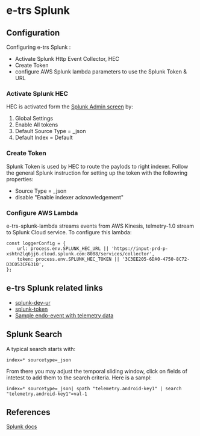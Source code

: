 
e-trs Splunk 
=======

## Configuration
Configuring e-trs Splunk :
* Activate Splunk Http Event Collector, HEC
* Create Token
* configure AWS Splunk lambda parameters to use the Splunk Token & URL

### Activate Splunk HEC
HEC is activated form the [Splunk Admin screen](https://prd-p-xshtn2lq6jj6.cloud.splunk.com/en-US/manager/search/http-eventcollector) by:
1. Global Settings
2. Enable All tokens
3. Default Source Type = _json
4. Default Index = Default

### Create Token
Splunk Token is used by HEC to route the paylods to right indexer.  Follow the general Splunk instruction for setting up the token with the followring properties:
* Source Type = _json
* disable  "Enable indexer acknowledgement"

### Configure AWS Lambda
e-trs-splunk-lambda streams events from AWS Kinesis, telmetry-1.0 stream to Splunk Cloud service. To configure this lambda:

```
const loggerConfig = {
    url: process.env.SPLUNK_HEC_URL || 'https://input-prd-p-xshtn2lq6jj6.cloud.splunk.com:8088/services/collector',
    token: process.env.SPLUNK_HEC_TOKEN || '3C3EE205-6DA0-4750-8C72-D3C053CF6310',
};
```

## e-trs Splunk related links

- [splunk-dev-ur](https://prd-p-xshtn2lq6jj6.cloud.splunk.com/en-US)
- [splunk-token](https://prd-p-xshtn2lq6jj6.cloud.splunk.com/en-US/manager/search/http-eventcollector)
- [Sample endo-event with telemetry data](https://github.com/VEVO/e-trs/blob/master/src/test/resources/telemetry-endo.json)

## Splunk Search
A typical search starts with:
```
index=* sourcetype=_json
```
From there you may adjust the temporal sliding window, click on fields of intetest to add them to the search criteria.  Here is a sampl:
```
index=* sourcetype=_json| spath "telemetry.android-key1" | search "telemetry.android-key1"=val-1

```

## References

 [Splunk docs](https://docs.splunk.com/Documentation)
